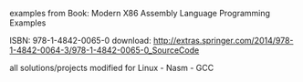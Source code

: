   examples from
  Book: Modern X86 Assembly Language Programming Examples

  ISBN: 978-1-4842-0065-0
  download: http://extras.springer.com/2014/978-1-4842-0064-3/978-1-4842-0065-0_SourceCode
  
  all solutions/projects modified for Linux - Nasm - GCC
